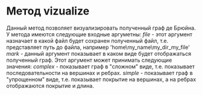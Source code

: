 # Метод __vizualize__
Данный метод позволяет визуализировать полученный граф де Брюйна. У метода имеются следующие входные аргуметны:
  _file_ - этот аргумент назначает в какой файл будет сохранен полученный файл, т.е. представляет путь до файла, например 'home\my_name\my_dir_my_file'  
  _mark_ - данный аргумент показывает в каком виде будет отображаться полученный граф. Этот аргумент может принимать следующие значения: 
    _complex_ - показывает граф в "сложном" виде, т.е. показывает последовательности на вершинах и ребрах.
    _simple_ - показывает граф в "упрощенном" виде, т.е. показывает покрытие на вершинах, а на ребрах отображаются покрытие и длина.
